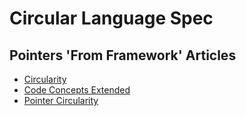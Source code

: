 Circular Language Spec
======================

Pointers 'From Framework' Articles
----------------------------------

- [Circularity](circularity.md)
- [Code Concepts Extended](code-concepts-extended.md)
- [Pointer Circularity](pointer-circularity.md)